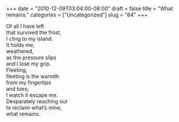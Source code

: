 +++
date = "2010-12-09T03:04:00-08:00"
draft = false
title = "What remains."
categories = ["Uncategorized"]
slug = "64"
+++

<p>Of all I have left<br /> that survived the frost,<br /> I cling to my island.<br /> It holds me,<br /> weathered,<br /> as the pressure slips<br /> and I lose my grip.<br /> Fleeting,<br /> fleeting is the warmth<br /> from my fingertips<br /> and toes;<br /> I watch it escape me.<br /> Desparately reaching out<br /> to reclaim what&#8217;s mine,<br /> what remains.</p>
